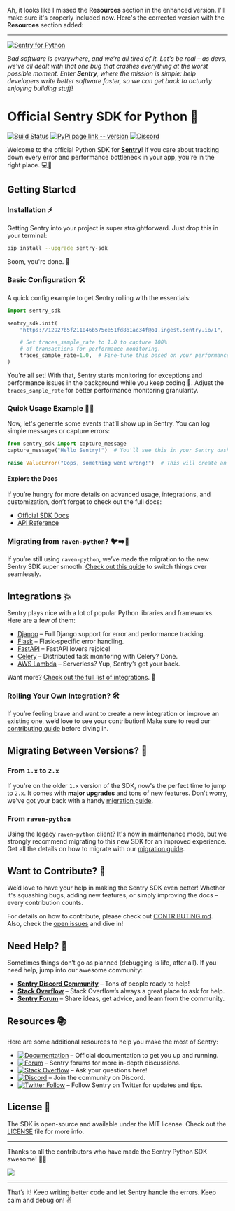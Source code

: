 Ah, it looks like I missed the **Resources** section in the enhanced version. I'll make sure it's properly included now. Here's the corrected version with the **Resources** section added:

---

<a href="https://sentry.io/?utm_source=github&utm_medium=logo" target="_blank">
  <img src="https://sentry-brand.storage.googleapis.com/github-banners/github-sdk-python.png" alt="Sentry for Python">
</a>

_Bad software is everywhere, and we're all tired of it. Let's be real – as devs, we've all dealt with that one bug that crashes everything at the worst possible moment. Enter **Sentry**, where the mission is simple: help developers write better software faster, so we can get back to actually enjoying building stuff!_

# Official Sentry SDK for Python 🚀

[![Build Status](https://github.com/getsentry/sentry-python/actions/workflows/ci.yml/badge.svg)](https://github.com/getsentry/sentry-python/actions/workflows/ci.yml)
[![PyPi page link -- version](https://img.shields.io/pypi/v/sentry-sdk.svg)](https://pypi.python.org/pypi/sentry-sdk)
[![Discord](https://img.shields.io/discord/621778831602221064)](https://discord.gg/cWnMQeA)

Welcome to the official Python SDK for **[Sentry](http://sentry.io/)**! If you care about tracking down every error and performance bottleneck in your app, you're in the right place. 💻🐍

## Getting Started

### Installation ⚡

Getting Sentry into your project is super straightforward. Just drop this in your terminal:

```bash
pip install --upgrade sentry-sdk
```

Boom, you're done. 🎉

### Basic Configuration 🛠️

A quick config example to get Sentry rolling with the essentials:

```python
import sentry_sdk

sentry_sdk.init(
    "https://12927b5f211046b575ee51fd8b1ac34f@o1.ingest.sentry.io/1",  # Your DSN here

    # Set traces_sample_rate to 1.0 to capture 100%
    # of transactions for performance monitoring.
    traces_sample_rate=1.0,  # Fine-tune this based on your performance needs
)
```

You’re all set! With that, Sentry starts monitoring for exceptions and performance issues in the background while you keep coding 🚀. Adjust the `traces_sample_rate` for better performance monitoring granularity.

### Quick Usage Example 🧑‍💻

Now, let's generate some events that’ll show up in Sentry. You can log simple messages or capture errors:

```python
from sentry_sdk import capture_message
capture_message("Hello Sentry!")  # You'll see this in your Sentry dashboard!

raise ValueError("Oops, something went wrong!")  # This will create an error event in Sentry.
```

#### Explore the Docs

If you’re hungry for more details on advanced usage, integrations, and customization, don’t forget to check out the full docs:

- [Official SDK Docs](https://docs.sentry.io/platforms/python/)
- [API Reference](https://getsentry.github.io/sentry-python/)
  
### Migrating from `raven-python`? 🐦➡️🦸
If you’re still using `raven-python`, we’ve made the migration to the new Sentry SDK super smooth. [Check out this guide](https://docs.sentry.io/platforms/python/migration/) to switch things over seamlessly.

## Integrations 💥

Sentry plays nice with a lot of popular Python libraries and frameworks. Here are a few of them:

- [Django](https://docs.sentry.io/platforms/python/integrations/django/) – Full Django support for error and performance tracking.
- [Flask](https://docs.sentry.io/platforms/python/integrations/flask/) – Flask-specific error handling.
- [FastAPI](https://docs.sentry.io/platforms/python/integrations/fastapi/) – FastAPI lovers rejoice!
- [Celery](https://docs.sentry.io/platforms/python/integrations/celery/) – Distributed task monitoring with Celery? Done. 
- [AWS Lambda](https://docs.sentry.io/platforms/python/integrations/aws-lambda/) – Serverless? Yup, Sentry’s got your back.
  
Want more? [Check out the full list of integrations](https://docs.sentry.io/platforms/python/integrations/). 🚀

### Rolling Your Own Integration? 🛠️

If you’re feeling brave and want to create a new integration or improve an existing one, we’d love to see your contribution! Make sure to read our [contributing guide](https://github.com/getsentry/sentry-python/blob/master/CONTRIBUTING.md) before diving in.

## Migrating Between Versions? 🧳

### From `1.x` to `2.x`

If you're on the older `1.x` version of the SDK, now's the perfect time to jump to `2.x`. It comes with **major upgrades** and tons of new features. Don't worry, we've got your back with a handy [migration guide](https://docs.sentry.io/platforms/python/migration/1.x-to-2.x). 

### From `raven-python`

Using the legacy `raven-python` client? It's now in maintenance mode, but we strongly recommend migrating to this new SDK for an improved experience. Get all the details on how to migrate with our [migration guide](https://docs.sentry.io/platforms/python/migration/raven-to-sentry-sdk/).

## Want to Contribute? 🎉

We’d love to have your help in making the Sentry SDK even better! Whether it's squashing bugs, adding new features, or simply improving the docs – every contribution counts.

For details on how to contribute, please check out [CONTRIBUTING.md](CONTRIBUTING.md). Also, check the [open issues](https://github.com/getsentry/sentry-python/issues) and dive in!

## Need Help? 🤔

Sometimes things don’t go as planned (debugging is life, after all). If you need help, jump into our awesome community:

- **[Sentry Discord Community](https://discord.com/invite/Ww9hbqr)** – Tons of people ready to help!
- **[Stack Overflow](http://stackoverflow.com/questions/tagged/sentry)** – Stack Overflow’s always a great place to ask for help.
- **[Sentry Forum](https://forum.sentry.io/c/sdks)** – Share ideas, get advice, and learn from the community.

## Resources 📚

Here are some additional resources to help you make the most of Sentry:

- [![Documentation](https://img.shields.io/badge/documentation-sentry.io-green.svg)](https://docs.sentry.io/quickstart/) – Official documentation to get you up and running.
- [![Forum](https://img.shields.io/badge/forum-sentry-green.svg)](https://forum.sentry.io/c/sdks) – Sentry forums for more in-depth discussions.
- [![Stack Overflow](https://img.shields.io/badge/stack%20overflow-sentry-green.svg)](http://stackoverflow.com/questions/tagged/sentry) – Ask your questions here!
- [![Discord](https://img.shields.io/discord/621778831602221064)](https://discord.gg/Ww9hbqr) – Join the community on Discord.
- [![Twitter Follow](https://img.shields.io/twitter/follow/getsentry?label=getsentry&style=social)](https://twitter.com/intent/follow?screen_name=getsentry) – Follow Sentry on Twitter for updates and tips.

## License 📜

The SDK is open-source and available under the MIT license. Check out the [LICENSE](LICENSE) file for more info.

---

Thanks to all the contributors who have made the Sentry Python SDK awesome! 🥳💪

<a href="https://github.com/getsentry/sentry-python/graphs/contributors">
  <img src="https://contributors-img.web.app/image?repo=getsentry/sentry-python" />
</a>

---

That’s it! Keep writing better code and let Sentry handle the errors. Keep calm and debug on! ✌️
